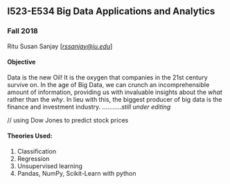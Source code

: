 ## I523-E534 Big Data Applications and Analytics

### Fall 2018

Ritu Susan Sanjay   [*rssanjay@iu.edu*]

#### Objective

Data is the new Oil! It is the oxygen that companies in the 21st century survive on. In the age of Big Data, we can crunch an incomprehensible amount of information, providing us with invaluable insights about the *what* rather than the *why*. In lieu with this, the biggest producer of big data is the finance and investment industry. ...........*still under editing*

// using Dow Jones to predict stock prices 


#### Theories Used:

1. Classification
2. Regression
3. Unsupervised learning
4. Pandas, NumPy, Scikit-Learn with python


